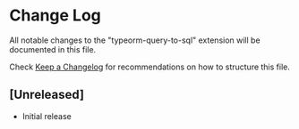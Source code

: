 # Change Log

All notable changes to the "typeorm-query-to-sql" extension will be documented in this file.

Check [Keep a Changelog](http://keepachangelog.com/) for recommendations on how to structure this file.

## [Unreleased]

- Initial release